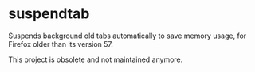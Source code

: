# suspendtab
Suspends background old tabs automatically to save memory usage, for Firefox older than its version 57.

This project is obsolete and not maintained anymore.
